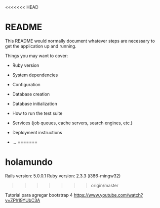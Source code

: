 <<<<<<< HEAD
# README

This README would normally document whatever steps are necessary to get the
application up and running.

Things you may want to cover:

* Ruby version

* System dependencies

* Configuration

* Database creation

* Database initialization

* How to run the test suite

* Services (job queues, cache servers, search engines, etc.)

* Deployment instructions

* ...
=======
# holamundo
Rails version: 5.0.0.1
Ruby version: 2.3.3 (i386-mingw32)
>>>>>>> origin/master

Tutorial para agregar bootstrap 4 https://www.youtube.com/watch?v=ZPh19YUbC3A
